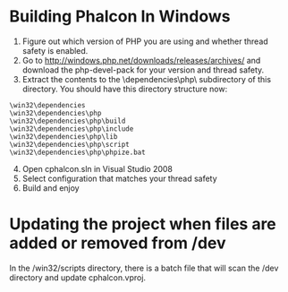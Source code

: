 Building Phalcon In Windows 
===========================

1. Figure out which version of PHP you are using and whether thread safety is enabled.
2. Go to http://windows.php.net/downloads/releases/archives/ and download the php-devel-pack for your version and thread safety.
3. Extract the contents to the \dependencies\php\ subdirectory of this directory.  You should have this directory structure now:
```\win32
\win32\dependencies
\win32\dependencies\php
\win32\dependencies\php\build
\win32\dependencies\php\include
\win32\dependencies\php\lib
\win32\dependencies\php\script
\win32\dependencies\php\phpize.bat
```
4. Open cphalcon.sln in Visual Studio 2008
5. Select configuration that matches your thread safety
6. Build and enjoy


Updating the project when files are added or removed from /dev
==============================================================

In the /win32/scripts directory, there is a batch file that will scan the /dev directory and update cphalcon.vproj.